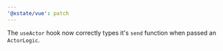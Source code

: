 ```yaml
---
'@xstate/vue': patch
---
```


The `useActor` hook now correctly types it's `send` function when passed an `ActorLogic`.
